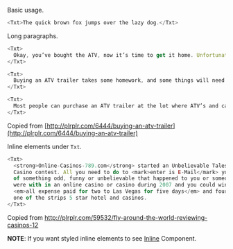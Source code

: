Basic usage.

```js
<Txt>The quick brown fox jumps over the lazy dog.</Txt>
```

Long paragraphs.

```js
<Txt>
  Okay, you’ve bought the ATV, now it’s time to get it home. Unfortunately, you can’t ride your ATV down the street, so you’re going to have to purchase an ATV trailer to get it there, and to your fun destinations.
</Txt>

<Txt>
  Buying an ATV trailer takes some homework, and some things will need to be done before you decide on and purchase any particular trailer. One of the first things to do is make sure your vehicle is able to pull the extra weight of a trailer with one, two or three ATV’s loaded onto it. Then, you’ll need to attach a trailer hitch to your vehicle. Learning how to pull, turn and drive your trailer in various terrains and surfaces is a good idea as well.
</Txt>

<Txt>
  Most people can purchase an ATV trailer at the lot where ATV’s and campers and other outdoor vehicles are sold, or you may opt to find a trailer yard in your community. Make sure that any trailer you purchase, whether new or used, works correctly and has good tires. Make sure also that wheel bearings are in good working order and check them at least once a year to make sure they stay that way
</Txt>
```

Copied from [http://plrplr.com/6444/buying-an-atv-trailer](http://plrplr.com/6444/buying-an-atv-trailer)

Inline elements under `Txt`.

```js
<Txt>
  <strong>Online-Casinos-789.com</strong> started an Unbelievable Tales from the
  Casino contest. All you need to do to <mark>enter is E-Mail</mark> your story
  of something odd, funny or unbelievable that happened to you or someone you
  were with in an online casino or casino during 2007 and you could win an{' '}
  <em>all expense paid for two to Las Vegas for five days</em> and four night at
  one of the strips 5 star hotel and casinos.
</Txt>
```

Copied from [http://plrplr.com/59532/fly-around-the-world-reviewing-casinos-12
](http://plrplr.com/59532/fly-around-the-world-reviewing-casinos-12)

**NOTE**: If you want styled inline elements to see [Inline](#inline) Component.
